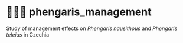 # 💙🦋💙 phengaris_management 
Study of management effects on <i>Phengaris nausithous</i> and <i>Phengaris teleius</i> in Czechia
